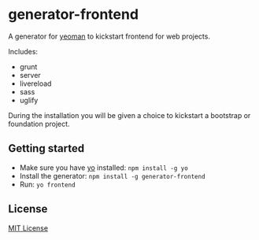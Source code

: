 # generator-frontend

A generator for [yeoman](https://github.com/yeoman/yo) to kickstart frontend for web projects.

Includes:

* grunt
* server
* livereload
* sass
* uglify

During the installation you will be given a choice to kickstart a bootstrap or foundation project.

## Getting started

- Make sure you have [yo](https://github.com/yeoman/yo) installed: `npm install -g yo`
- Install the generator: `npm install -g generator-frontend`
- Run: `yo frontend`

## License
[MIT License](http://en.wikipedia.org/wiki/MIT_License)

